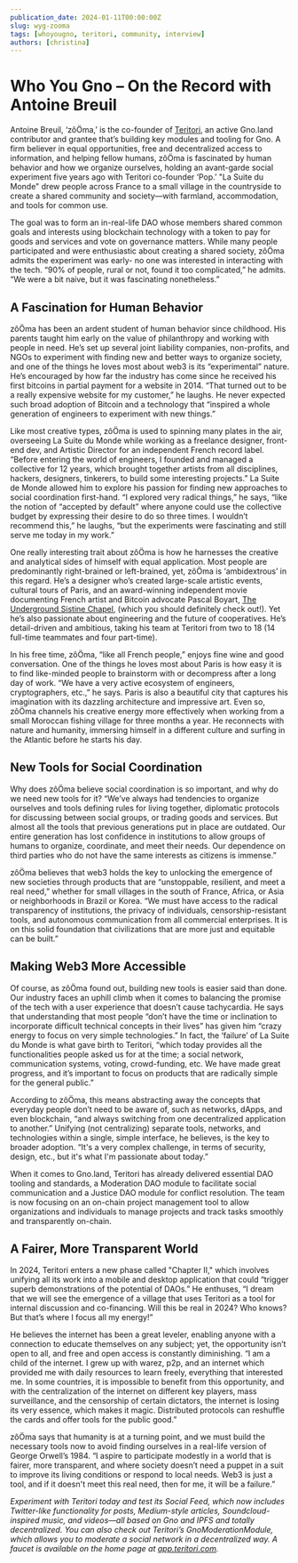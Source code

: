 ```yaml
---
publication_date: 2024-01-11T00:00:00Z
slug: wyg-zooma
tags: [whoyougno, teritori, community, interview]
authors: [christina]
---
```


# Who You Gno – On the Record with Antoine Breuil

Antoine Breuil, ‘zôÖma,’ is the co-founder of [Teritori](https://app.teritori.com/), an active Gno.land contributor and grantee that’s building key modules and tooling for Gno. A firm believer in equal opportunities, free and decentralized access to information, and helping fellow humans, zôÖma is fascinated by human behavior and how we organize ourselves, holding an avant-garde social experiment five years ago with Teritori co-founder ‘Pop.’ "La Suite du Monde" drew people across France to a small village in the countryside to create a shared community and society—with farmland, accommodation, and tools for common use.

The goal was to form an in-real-life DAO whose members shared common goals and interests using blockchain technology with a token to pay for goods and services and vote on governance matters. While many people participated and were enthusiastic about creating a shared society, zôÖma admits the experiment was early- no one was interested in interacting with the tech. “90% of people, rural or not, found it too complicated,” he admits. “We were a bit naive, but it was fascinating nonetheless.”

## A Fascination for Human Behavior

zôÖma has been an ardent student of human behavior since childhood. His parents taught him early on the value of philanthropy and working with people in need. He’s set up several joint liability companies, non-profits, and NGOs to experiment with finding new and better ways to organize society, and one of the things he loves most about web3 is its “experimental” nature. He’s encouraged by how far the industry has come since he received his first bitcoins in partial payment for a website in 2014. “That turned out to be a really expensive website for my customer,” he laughs. He never expected such broad adoption of Bitcoin and a technology that “inspired a whole generation of engineers to experiment with new things.”

Like most creative types, zôÖma is used to spinning many plates in the air, overseeing La Suite du Monde while working as a freelance designer, front-end dev, and Artistic Director for an independent French record label. “Before entering the world of engineers, I founded and managed a collective for 12 years, which brought together artists from all disciplines, hackers, designers, tinkerers, to build some interesting projects.” La Suite de Monde allowed him to explore his passion for finding new approaches to social coordination first-hand. “I explored very radical things,” he says, “like the notion of “accepted by default” where anyone could use the collective budget by expressing their desire to do so three times. I wouldn’t recommend this,” he laughs, “but the experiments were fascinating and still serve me today in my work.”

One really interesting trait about zôÖma is how he harnesses the creative and analytical sides of himself with equal application. Most people are predominantly right-brained or left-brained, yet, zôÖma is ‘ambidextrous’ in this regard. He’s a designer who’s created large-scale artistic events, cultural tours of Paris, and an award-winning independent movie documenting French artist and Bitcoin advocate Pascal Boyart, [The Underground Sistine Chapel](http://www.the-chapel.art), (which you should definitely check out!). Yet he’s also passionate about engineering and the future of cooperatives. He’s detail-driven and ambitious, taking his team at Teritori from two to 18 (14 full-time teammates and four part-time).

In his free time, zôÖma, “like all French people,” enjoys fine wine and good conversation. One of the things he loves most about Paris is how easy it is to find like-minded people to brainstorm with or decompress after a long day of work. “We have a very active ecosystem of engineers, cryptographers, etc.,” he says. Paris is also a beautiful city that captures his imagination with its dazzling architecture and impressive art. Even so, zôÖma channels his creative energy more effectively when working from a small Moroccan fishing village for three months a year. He reconnects with nature and humanity, immersing himself in a different culture and surfing in the Atlantic before he starts his day. 

## New Tools for Social Coordination 

Why does zôÖma believe social coordination is so important, and why do we need new tools for it? “We’ve always had tendencies to organize ourselves and tools defining rules for living together, diplomatic protocols for discussing between social groups, or trading goods and services. But almost all the tools that previous generations put in place are outdated. Our entire generation has lost confidence in institutions to allow groups of humans to organize, coordinate, and meet their needs. Our dependence on third parties who do not have the same interests as citizens is immense.”

zôÖma believes that web3 holds the key to unlocking the emergence of new societies through products that are “unstoppable, resilient, and meet a real need,” whether for small villages in the south of France, Africa, or Asia or neighborhoods in Brazil or Korea. “We must have access to the radical transparency of institutions, the privacy of individuals, censorship-resistant tools, and autonomous communication from all commercial enterprises. It is on this solid foundation that civilizations that are more just and equitable can be built.”

## Making Web3 More Accessible 

Of course, as zôÖma found out, building new tools is easier said than done. Our industry faces an uphill climb when it comes to balancing the promise of the tech with a user experience that doesn’t cause tachycardia. He says that understanding that most people “don’t have the time or inclination to incorporate difficult technical concepts in their lives” has given him “crazy energy to focus on very simple technologies.” In fact, the ‘failure’ of La Suite du Monde is what gave birth to Teritori, “which today provides all the functionalities people asked us for at the time; a social network, communication systems, voting, crowd-funding, etc. We have made great progress, and it’s important to focus on products that are radically simple for the general public.”

According to zôÖma, this means abstracting away the concepts that everyday people don’t need to be aware of, such as networks, dApps, and even blockchain, “and always switching from one decentralized application to another.” Unifying (not centralizing) separate tools, networks, and technologies within a single, simple interface, he believes, is the key to broader adoption. “It's a very complex challenge, in terms of security, design, etc., but it's what I'm passionate about today.” 

When it comes to Gno.land, Teritori has already delivered essential DAO tooling and standards, a Moderation DAO module to facilitate social communication and a Justice DAO module for conflict resolution. The team is now focusing on an on-chain project management tool to allow organizations and individuals to manage projects and track tasks smoothly and transparently on-chain.

## A Fairer, More Transparent World

In 2024, Teritori enters a new phase called "Chapter II," which involves unifying all its work into a mobile and desktop application that could “trigger superb demonstrations of the potential of DAOs.” He enthuses, “I dream that we will see the emergence of a village that uses Teritori as a tool for internal discussion and co-financing. Will this be real in 2024? Who knows? But that’s where I focus all my energy!”

He believes the internet has been a great leveler, enabling anyone with a connection to educate themselves on any subject; yet, the opportunity isn’t open to all, and free and open access is constantly diminishing. “I am a child of the internet. I grew up with warez, p2p, and an internet which provided me with daily resources to learn freely, everything that interested me. In some countries, it is impossible to benefit from this opportunity, and with the centralization of the internet on different key players, mass surveillance, and the censorship of certain dictators, the internet is losing its very essence, which makes it magic. Distributed protocols can reshuffle the cards and offer tools for the public good.” 

zôÖma says that humanity is at a turning point, and we must build the necessary tools now to avoid finding ourselves in a real-life version of George Orwell’s 1984. “I aspire to participate modestly in a world that is fairer, more transparent, and where society doesn’t need a puppet in a suit to improve its living conditions or respond to local needs. Web3 is just a tool, and if it doesn't meet this real need, then for me, it will be a failure.”

*Experiment with Teritori today and test its Social Feed, which now includes Twitter-like functionality for posts, Medium-style articles, Soundcloud-inspired music, and videos—all based on Gno and IPFS and totally decentralized. You can also check out Teritori’s GnoModerationModule, which allows you to moderate a social network in a decentralized way. A faucet is available on the home page at [app.teritori.com](https://app.teritori.com/feed?network=gno-teritori).*
